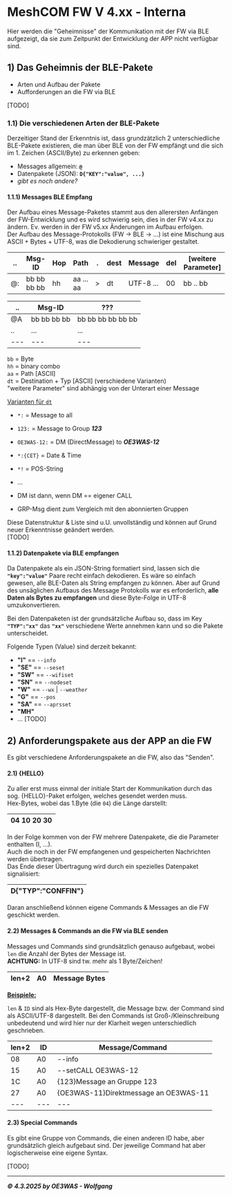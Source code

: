 # MeshCOM FW V 4.xx - Interna
Hier werden die "Geheimnisse" der Kommunikation mit der FW via BLE aufgezeigt, da sie zum Zeitpunkt der Entwicklung der APP nicht
verfügbar sind.

## 1) Das Geheimnis der BLE-Pakete

* Arten und Aufbau der Pakete
* Aufforderungen an die FW via BLE

[TODO]

### 1.1) Die verschiedenen Arten der BLE-Pakete
Derzeitiger Stand der Erkenntnis ist, dass grundzätzlich 2 unterschiedliche BLE-Pakete existieren, die man über BLE von der FW 
empfängt und die sich im 1. Zeichen (ASCII/Byte) zu erkennen geben:
* Messages allgemein: **`@`**
* Datenpakete (JSON): **`D{"KEY":"value", ...}`**
* _gibt es noch andere?_

#### 1.1.1) Messages BLE Empfang
Der Aufbau eines Message-Paketes stammt aus den allerersten Anfängen der FW-Entwicklung und es wird schwierig sein, dies in der
FW v4.xx zu ändern. Ev. werden in der FW v5.xx Änderungen im Aufbau erfolgen.  
Der Aufbau des Message-Protokolls (FW -> BLE -> ...) ist eine Mischung aus ASCII + Bytes + UTF-8, was die Dekodierung schwieriger gestaltet.  

| .. | Msg-ID | Hop | Path | . | dest | Message | del | [weitere Parameter] |
|----|---|---|---|---|---|---|---|---|
| @: | bb bb bb bb | hh | aa ... aa | > | dt | UTF-8 ... | 00 | bb .. bb |

| .. | Msg-ID | ??? |
|---|---|---|
| @A | bb bb bb bb | bb bb bb bb bb bb |
| .. | ... | ... |
|---|---|---|

`bb` = Byte  
`hh` = binary combo  
`aa` = Path [ASCII]  
`dt` = Destination + Typ [ASCII] (verschiedene Varianten)  
"weitere Parameter" sind abhängig von der Unterart einer Message

<ins>Varianten für `dt`</ins>
* `*:` = Message to all
* `123:` = Message to Group __*123*__
* `OE3WAS-12:` = DM (DirectMessage) to __*OE3WAS-12*__
* `*:{CET}` = Date & Time
* `*!` = POS-String
* ...

* DM ist dann, wenn DM == eigener CALL
* GRP-Msg dient zum Vergleich mit den abonnierten Gruppen

Diese Datenstruktur & Liste sind u.U. unvollständig und können auf Grund neuer Erkenntnisse geändert werden.  
[TODO]

#### 1.1.2) Datenpakete via BLE empfangen
Da Datenpakete als ein JSON-String formatiert sind, lassen sich die **`"key":"value"`** Paare recht einfach dekodieren.
Es wäre so einfach gewesen, alle BLE-Daten als String empfangen zu können. Aber auf Grund des unsäglichen Aufbaus des Message
Protokolls war es erforderlich, **alle Daten als Bytes zu empfangen** und diese Byte-Folge in UTF-8 umzukonvertieren.

Bei den Datenpaketen ist der grundsätzliche Aufbau so, dass im Key **`"TYP":"xx"`** das **`"xx"`** verschiedene Werte annehmen
kann und so die Pakete unterscheidet.  

Folgende Typen (Value) sind derzeit bekannt:  
* **"I"** == `--info`
* **"SE"** == `--seset`
* **"SW"** == `--wifiset`
* **"SN"** == `--nodeset`
* **"W"** == `--wx` | `--weather`
* **"G"** == `--pos`
* **"SA"** == `--aprsset`
* **"MH"**
* ...
[TODO]


## 2) Anforderungspakete aus der APP an die FW
Es gibt verschiedene Anforderungspakete an die FW, also das "Senden".  

#### 2.1) {HELLO}
Zu aller erst muss einmal der initiale Start der Kommunikation durch das sog. {HELLO}-Paket erfolgen,
welches gesendet werden muss.  
Hex-Bytes, wobei das 1.Byte (die `04`) die Länge darstellt:

| 04 10 20 30 |
|---|

In der Folge kommen von der FW mehrere Datenpakete, die die Parameter enthalten (I, ...).  
Auch die noch in der FW empfangenen und gespeicherten Nachrichten werden übertragen.  
Das Ende dieser Übertragung wird durch ein spezielles Datenpaket signalisiert:

| D{"TYP":"CONFFIN"} |
|---|

Daran anschließend können eigene Commands & Messages an die FW geschickt werden.

#### 2.2) Messages & Commands an die FW via BLE senden
Messages und Commands sind grundsätzlich genauso aufgebaut, wobei `len` die Anzahl der Bytes der Message ist.  
**ACHTUNG:** In UTF-8 sind tw. mehr als 1 Byte/Zeichen!  

| len+2 | A0 | Message Bytes |
|---|---|---|

**<ins>Beispiele:</ins>**

`len` & `ID` sind als Hex-Byte dargestellt, die Message bzw. der Command sind als ASCII/UTF-8 dargestellt.
Bei den Commands ist Groß-/Kleinschreibung unbedeutend und wird hier nur der Klarheit wegen unterschiedlich geschrieben.  

| len+2 | ID | Message/Command |
|---|---|---|
| 08 | A0 | --info |
| 15 | A0 | --setCALL OE3WAS-12 |
| 1C | A0 | {123}Message an Gruppe 123 |
| 27 | A0 | {OE3WAS-11}Direktmessage an OE3WAS-11 |
|---|---|---|

#### 2.3) Special Commands
Es gibt eine Gruppe von Commands, die einen anderen ID habe, aber grundsätzlich gleich aufgebaut sind.
Der jeweilige Command hat aber logischerweise eine eigene Syntax.

[TODO]

___
***:copyright: 4.3.2025 by OE3WAS - Wolfgang***
